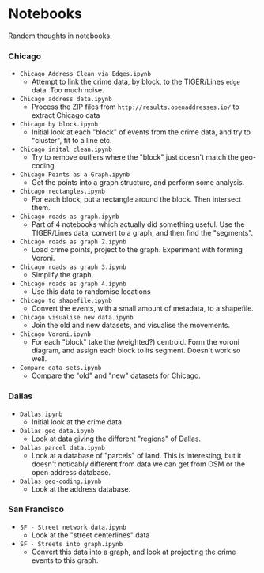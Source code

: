 # Notebooks

Random thoughts in notebooks.

### Chicago

- `Chicago Address Clean via Edges.ipynb`
  - Attempt to link the crime data, by block, to the TIGER/Lines `edge` data.  Too much noise.
- `Chicago address data.ipynb`
  - Process the ZIP files from `http://results.openaddresses.io/` to extract Chicago data
- `Chicago by block.ipynb`
  - Initial look at each "block" of events from the crime data, and try to "cluster", fit to a line etc.
- `Chicago inital clean.ipynb`
  - Try to remove outliers where the "block" just doesn't match the geo-coding
- `Chicago Points as a Graph.ipynb`
  - Get the points into a graph structure, and perform some analysis.
- `Chicago rectangles.ipynb`
  - For each block, put a rectangle around the block. Then intersect them.
- `Chicago roads as graph.ipynb`
  - Part of 4 notebooks which actually did something useful.  Use the TIGER/Lines data, convert to a graph,
  and then find the "segments".
- `Chicago roads as graph 2.ipynb`
  - Load crime points, project to the graph.  Experiment with forming Voroni.
- `Chicago roads as graph 3.ipynb`
  - Simplify the graph.  
- `Chicago roads as graph 4.ipynb`
  - Use this data to randomise locations
- `Chicago to shapefile.ipynb`
  - Convert the events, with a small amount of metadata, to a shapefile.
- `Chicago visualise new data.ipynb`
  - Join the old and new datasets, and visualise the movements.
- `Chicago Voroni.ipynb`
  - For each "block" take the (weighted?) centroid. Form the voroni diagram, and assign each block to its segment.
  Doesn't work so well.
- `Compare data-sets.ipynb`
  - Compare the "old" and "new" datasets for Chicago.
  
### Dallas

- `Dallas.ipynb`
  - Initial look at the crime data.
- `Dallas geo data.ipynb`
  - Look at data giving the different "regions" of Dallas.
- `Dallas parcel data.ipynb`
  - Look at a database of "parcels" of land.  This is interesting, but it doesn't noticably different from data we can get from OSM or the open address database.
- `Dallas geo-coding.ipynb`
  - Look at the address database.

### San Francisco

- `SF - Street network data.ipynb`
  - Look at the "street centerlines" data
- `SF - Streets into graph.ipynb`
  - Convert this data into a graph, and look at projecting the crime events to this
    graph.
